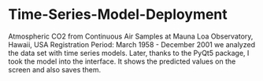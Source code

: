 # Time-Series-Model-Deployment
Atmospheric CO2 from Continuous Air Samples at Mauna Loa Observatory, Hawaii, USA
Registration Period: March 1958 - December 2001 we analyzed the data set with time series models. Later, thanks to the PyQt5 package, I took the model into the interface. It shows the predicted values ​​on the screen and also saves them.
